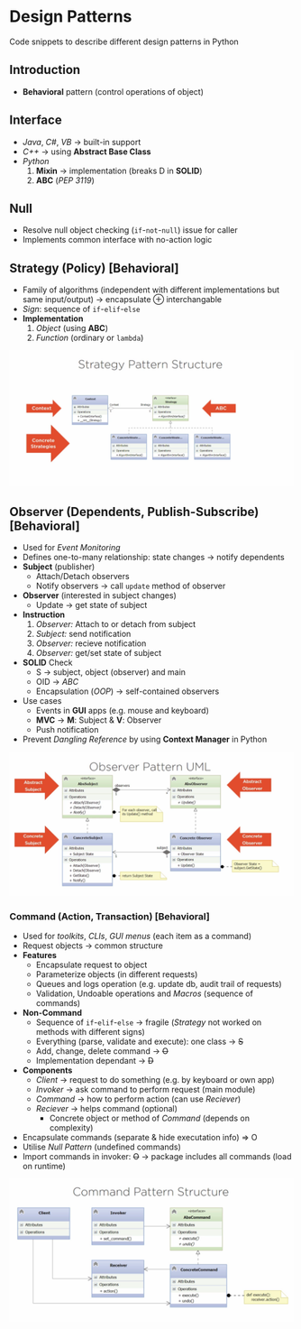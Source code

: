 # Design Patterns

Code snippets to describe different design patterns in Python

## Introduction

- **Behavioral** pattern (control operations of object)

## Interface

- *Java*, *C#*, *VB* &rarr; built-in support
- *C++* &rarr; using **Abstract Base Class**
- *Python*
    1. **Mixin** &rarr; implementation (breaks D in **SOLID**)
    2. **ABC** (*PEP 3119*)

## Null

- Resolve null object checking (`if`-`not`-`null`) issue for caller
- Implements common interface with no-action logic

## Strategy (Policy) [Behavioral]

- Family of algorithms (independent with different implementations but same input/output) &rarr; encapsulate &oplus; interchangable
- *Sign*: sequence of `if`-`elif`-`else`
- **Implementation**
  1. *Object* (using **ABC**)
  2. *Function* (ordinary or `lambda`)

![Strategy Pattern](/assets/strategy.png)

## Observer (Dependents, Publish-Subscribe) [Behavioral]

- Used for *Event Monitoring*
- Defines one-to-many relationship: state changes &rarr; notify dependents
- **Subject** (publisher)
  - Attach/Detach observers
  - Notify observers &rarr; call `update` method of observer
- **Observer** (interested in subject changes)
  - Update &rarr; get state of subject
- **Instruction**
  1. *Observer:* Attach to or detach from subject
  2. *Subject:* send notification
  3. *Observer:* recieve notification
  4. *Observer:* get/set state of subject
- **SOLID** Check
  - S &rarr; subject, object (observer) and main
  - OID &rarr; *ABC*
  - Encapsulation (*OOP*) &rarr; self-contained observers
- Use cases
  - Events in **GUI** apps (e.g. mouse and keyboard)
  - **MVC** &rarr; **M**: Subject & **V**: Observer
  - Push notification
- Prevent *Dangling Reference* by using **Context Manager** in Python

![Observer Pattern](/assets/observer.png)

### Command (Action, Transaction) [Behavioral]

- Used for *toolkits*, *CLIs*, *GUI menus* (each item as a command)
- Request objects &rarr; common structure
- **Features**
  - Encapsulate request to object
  - Parameterize objects (in different requests)
  - Queues and logs operation (e.g. update db, audit trail of requests)
  - Validation, Undoable operations and *Macros* (sequence of commands)
- **Non-Command**
  - Sequence of `if`-`elif`-`else` &rarr; fragile (*Strategy* not worked on methods with different signs)
  - Everything (parse, validate and execute): one class &rarr; ~~S~~
  - Add, change, delete command &rarr; ~~O~~
  - Implementation dependant &rarr; ~~D~~
- **Components**
  - *Client* &rarr; request to do something (e.g. by keyboard or own app)
  - *Invoker* &rarr; ask command to perform request (main module)
  - *Command* &rarr; how to perform action (can use *Reciever*)
  - *Reciever* &rarr; helps command (optional)
    - Concrete object or method of *Command* (depends on complexity)
- Encapsulate commands (separate & hide executation info) &rArr; O
- Utilise *Null Pattern* (undefined commands)
- Import commands in invoker: ~~O~~ &rarr; package includes all commands (load on runtime)

![Command Pattern](/assets/command.png)
